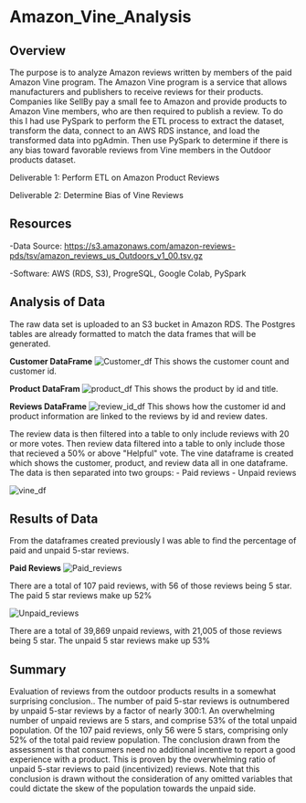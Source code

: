 # Amazon_Vine_Analysis

## Overview
The purpose is to analyze Amazon reviews written by members of the paid Amazon Vine program. The Amazon Vine program is a service that allows manufacturers and publishers to receive reviews for their products. Companies like SellBy pay a small fee to Amazon and provide products to Amazon Vine members, who are then required to publish a review. To do this I had use PySpark to perform the ETL process to extract the dataset, transform the data, connect to an AWS RDS instance, and load the transformed data into pgAdmin. Then use PySpark to determine if there is any bias toward favorable reviews from Vine members in the Outdoor products dataset.

Deliverable 1: Perform ETL on Amazon Product Reviews

Deliverable 2: Determine Bias of Vine Reviews

## Resources

-Data Source: https://s3.amazonaws.com/amazon-reviews-pds/tsv/amazon_reviews_us_Outdoors_v1_00.tsv.gz

-Software: AWS (RDS, S3), ProgreSQL, Google Colab, PySpark

## Analysis of Data
The raw data set is uploaded to an S3 bucket in Amazon RDS. The Postgres tables are already formatted to match the data frames that will be generated.

**Customer DataFrame**
![Customer_df](https://user-images.githubusercontent.com/108022219/197395017-443f4df9-0bde-4c64-8f79-fd7878d3f85d.png)
This shows the customer count and customer id. 

**Product DataFram**
![product_df](https://user-images.githubusercontent.com/108022219/197395018-19942c8c-54f0-4638-8d85-581f90e944f6.png)
This shows the product by id and title. 

**Reviews DataFrame**
![review_id_df](https://user-images.githubusercontent.com/108022219/197395019-e4c95110-06d4-4c6f-aff3-0e8e1a9f7b8d.png)
This shows how the customer id and product information are linked to the reviews by id and review dates.

The review data is then filtered into a table to only include reviews with 20 or more votes.
Then review data filtered into a table to only include those that recieved a 50% or above "Helpful" vote.
The vine dataframe is created which shows the customer, product, and review data all in one dataframe.
       The data is then separated into two groups:
            - Paid reviews
            - Unpaid reviews
            
![vine_df](https://user-images.githubusercontent.com/108022219/197395947-df095c92-9783-4e6a-836e-3b8f6b1ce408.png)

## Results of Data
From the dataframes created previously I was able to find the percentage of paid and unpaid 5-star reviews.

**Paid Reviews**
![Paid_reviews](https://user-images.githubusercontent.com/108022219/197395945-b1b0ff3d-f0d5-4985-b15a-4dc92ce52c53.png)

There are a total of 107 paid reviews, with 56 of those reviews being 5 star. The paid 5 star reviews make up 52%


![Unpaid_reviews](https://user-images.githubusercontent.com/108022219/197395946-af6c46b7-48fc-4a19-9583-4a27ee5a39f4.png)

There are a total of 39,869 unpaid reviews, with 21,005 of those reviews being 5 star. The unpaid 5 star reviews make up 53%

## Summary 
Evaluation of reviews from the outdoor products results in a somewhat surprising conclusion.. The number of paid 5-star reviews is outnumbered by unpaid 5-star reviews by a factor of nearly 300:1. An overwhelming number of unpaid reviews are 5 stars, and comprise 53% of the total unpaid population. Of the 107 paid reviews, only 56 were 5 stars, comprising only 52% of the total paid review population. The conclusion drawn from the assessment is that consumers need no additional incentive to report a good experience with a product. This is proven by the overwhelming ratio of unpaid 5-star reviews to paid (incentivized) reviews. Note that this conclusion is drawn without the consideration of any omitted variables that could dictate the skew of the population towards the unpaid side.
